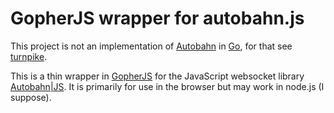# GopherJS wrapper for autobahn.js

This project is not an implementation of [Autobahn](http://autobahn.ws/) in
[Go](http://golang.com/), for that see [turnpike](https://github.com/jcelliott/turnpike).

This is a thin wrapper in [GopherJS](https://github.com/gopherjs/gopherjs) for
the JavaScript websocket library [Autobahn|JS](autobahn.ws/js/). It is
primarily for use in the browser but may work in node.js (I suppose).
